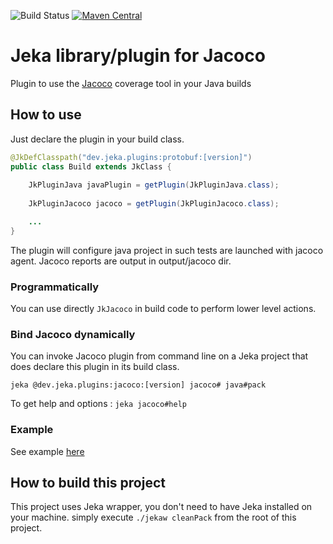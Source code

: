 ![Build Status](https://github.com/jerkar/jacoco-plugin/actions/workflows/push-master.yml/badge.svg)
[![Maven Central](https://maven-badges.herokuapp.com/maven-central/dev.jeka/jacoco-plugin/badge.svg)](https://maven-badges.herokuapp.com/maven-central/dev.jeka/protobuf-plugin) <br/>

# Jeka library/plugin for Jacoco

Plugin to use the [Jacoco](https://www.eclemma.org/jacoco) coverage tool in your Java builds

## How to use

Just declare the plugin in your build class.  

```java
@JkDefClasspath("dev.jeka.plugins:protobuf:[version]")
public class Build extends JkClass {
    
    JkPluginJava javaPlugin = getPlugin(JkPluginJava.class);
    
    JkPluginJacoco jacoco = getPlugin(JkPluginJacoco.class);

    ...
}
```
The plugin will configure java project in such tests are launched with jacoco agent. 
Jacoco reports are output in output/jacoco dir.

### Programmatically

You can use directly `JkJacoco` in build code to perform lower level actions.

### Bind Jacoco dynamically

You can invoke Jacoco plugin from command line on a Jeka project that does declare this plugin in its build class.

`jeka @dev.jeka.plugins:jacoco:[version] jacoco# java#pack`

To get help and options :
`jeka jacoco#help`

### Example

See example [here](dev.jeka.plugins.jacoco-sample)


## How to build this project

This project uses Jeka wrapper, you don't need to have Jeka installed on your machine. simply execute `./jekaw cleanPack`
from the root of this project.
